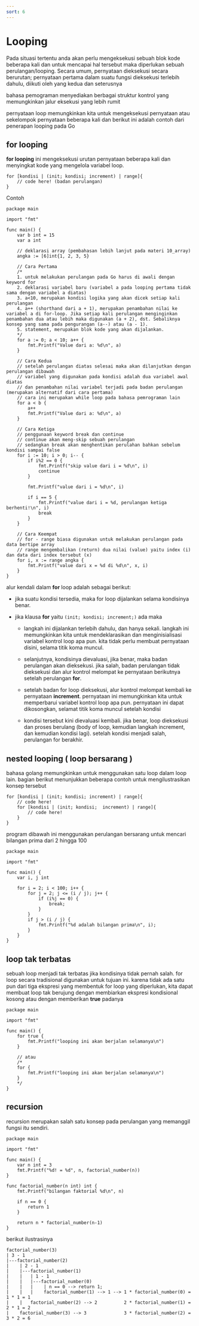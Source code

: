 ```yaml
---
sort: 6
---
```


# Looping

Pada situasi tertentu anda akan perlu mengeksekusi sebuah blok kode beberapa kali dan untuk mencapai hal tersebut maka diperlukan sebuah perulangan/looping. Secara umum, pernyataan dieksekusi secara berurutan; pernyataan pertama dalam suatu fungsi dieksekusi terlebih dahulu, diikuti oleh yang kedua dan seterusnya

bahasa pemograman menyediakan berbagai struktur kontrol yang memungkinkan jalur eksekusi yang lebih rumit

pernyataan loop memungkinkan kita untuk mengeksekusi pernyataan atau sekelompok pernyataan beberapa kali dan berikut ini adalah contoh dari penerapan looping pada Go

## for looping

**for looping** ini mengeksekusi urutan pernyataan beberapa kali dan menyingkat kode yang mengelola variabel loop.

```
for [kondisi | (init; kondisi; increment) | range]{
    // code here! (badan perulangan)
}
```

Contoh

```golang
package main

import "fmt"

func main() {
    var b int = 15
    var a int

    // deklarasi array (pembahasan lebih lanjut pada materi 10_array)
    angka := [6]int{1, 2, 3, 5}

    // Cara Pertama
    /*
    1. untuk melakukan perulangan pada Go harus di awali dengan keyword for
    2. deklarasi variabel baru (variabel a pada looping pertama tidak sama dengan variabel a diatas)
    3. a<10, merupakan kondisi logika yang akan dicek setiap kali perulangan
    4. a++ (shorthand dari a + 1), merupakan penambahan nilai ke variabel a di for-loop. Jika setiap kali perulangan menginginkan penambahan dua atau lebih maka digunakan (a + 2), dst. Sebaliknya konsep yang sama pada pengurangan (a--) atau (a - 1).
    5. statement, merupakan blok kode yang akan dijalankan.
    */
    for a := 0; a < 10; a++ {
        fmt.Printf("Value dari a: %d\n", a)
    }

    // Cara Kedua
    // setelah perulangan diatas selesai maka akan dilanjutkan dengan perulangan dibawah
    // variabel yang digunakan pada kondisi adalah dua variabel awal diatas
    // dan penambahan nilai variabel terjadi pada badan perulangan (merupakan alternatif dari cara pertama)
    // cara ini merupakan while loop pada bahasa pemrograman lain
    for a < b {
        a++
        fmt.Printf("Value dari a: %d\n", a)
    }

    // Cara Ketiga
    // penggunaan keyword break dan continue
    // continue akan meng-skip sebuah perulangan
    // sedangkan break akan menghentikan perulahan bahkan sebelum kondisi sampai false
    for i := 10; i > 0; i-- {
        if i%2 == 0 {
            fmt.Printf("skip value dari i = %d\n", i)
            continue
        }

        fmt.Printf("value dari i = %d\n", i)

        if i == 5 {
            fmt.Printf("value dari i = %d, perulangan ketiga berhenti!\n", i)
            break
        }
    }

    // Cara Keempat
    // for - range biasa digunakan untuk melakukan perulangan pada data bertipe array
    // range mengembalikan (return) dua nilai (value) yaitu index (i) dan data dari index tersebut (x)
    for i, x := range angka {
        fmt.Printf("value dari x = %d di %d\n", x, i)
    }
}
```

alur kendali dalam **for** loop adalah sebagai berikut:

- jika suatu kondisi tersedia, maka for loop dijalankan selama kondisinya benar.
- jika klausa **for** yaitu `(init; kondisi; increment;)` ada maka

  - langkah ini dijalankan terlebih dahulu, dan hanya sekali. langkah ini memungkinkan kita untuk mendeklarasikan dan menginisialisasi variabel kontrol loop apa pun. kita tidak perlu membuat pernyataan disini, selama titik koma muncul.

  - selanjutnya, kondisinya dievaluasi, jika benar, maka badan perulangan akan dieksekusi. jika salah, badan perulangan tidak dieksekusi dan alur kontrol melompat ke pernyataan berikutnya setelah perulangan **for**.

  - setelah badan for loop dieksekusi, alur kontrol melompat kembali ke pernyataan **increment**. pernyataan ini memungkinkan kita untuk memperbarui variabel kontrol loop apa pun. pernyataan ini dapat dikosongkan, selamat titik koma muncul setelah kondisi

  - kondisi tersebut kini dievaluasi kembali. jika benar, loop dieksekusi dan proses berulang (body of loop, kemudian langkah increment, dan kemudian kondisi lagi). setelah kondisi menjadi salah, perulangan for berakhir.

## nested looping ( loop bersarang )

bahasa golang memungkinkan untuk menggunakan satu loop dalam loop lain. bagian berikut menunjukkan beberapa contoh untuk mengilustrasikan konsep tersebut

```
for [kondisi | (init; kondisi; increment) | range]{
    // code here!
    for [kondisi | (init; kondisi;  increment) | range]{
        // code here!
    }
}
```

program dibawah ini menggunakan perulangan bersarang untuk mencari bilangan prima dari 2 hingga 100

```golang
package main

import "fmt"

func main() {
    var i, j int

    for i = 2; i < 100; i++ {
        for j = 2; j <= (i / j); j++ {
            if (i%j == 0) {
                break;
            }
        }
        if j > (i / j) {
            fmt.Printf("%d adalah bilangan prima\n", i);
        }
    }
}
```

## loop tak terbatas

sebuah loop menjadi tak terbatas jika kondisinya tidak pernah salah. for loop secara tradisional digunakan untuk tujuan ini. karena tidak ada satu pun dari tiga ekspresi yang membentuk for loop yang diperlukan, kita dapat membuat loop tak berujung dengan membiarkan ekspresi kondisional kosong atau dengan memberikan **true** padanya

```golang
package main

import "fmt"

func main() {
    for true {
        fmt.Printf("looping ini akan berjalan selamanya\n")
    }

    // atau
    /*
    for {
        fmt.Printf("looping ini akan berjalan selamanya\n")
    }
    */
}
```

## recursion

recursion merupakan salah satu konsep pada perulangan yang memanggil fungsi itu sendiri.

```golang
package main

import "fmt"

func main() {
    var n int = 3
    fmt.Printf("%d! = %d", n, factorial_number(n))
}

func factorial_number(n int) int {
    fmt.Printf("bilangan faktorial %d\n", n)

    if n == 0 {
        return 1
    }

    return n * factorial_number(n-1)
}
```

berikut ilustrasinya

```
factorial_number(3)
| 3 - 1
|---factorial_number(2)
|    | 2 - 1
|    |---factorial_number(1)
|    |   | 1 - 1
|    |   |---factorial_number(0)
|    |   |    | n == 0 --> return 1;
|    |   |    factorial_number(1) --> 1 --> 1 * factorial_number(0) = 1 * 1 = 1
|    |   factorial_number(2) --> 2          2 * factorial_number(1) = 2 * 1 = 2
|    factorial_number(3) --> 3              3 * factorial_number(2) = 3 * 2 = 6
```
